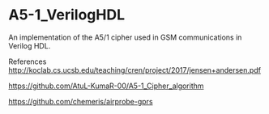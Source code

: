# A5-1_VerilogHDL
An implementation of the A5/1 cipher used in GSM communications in Verilog HDL.

References
http://koclab.cs.ucsb.edu/teaching/cren/project/2017/jensen+andersen.pdf 

https://github.com/AtuL-KumaR-00/A5-1_Cipher_algorithm 

https://github.com/chemeris/airprobe-gprs
